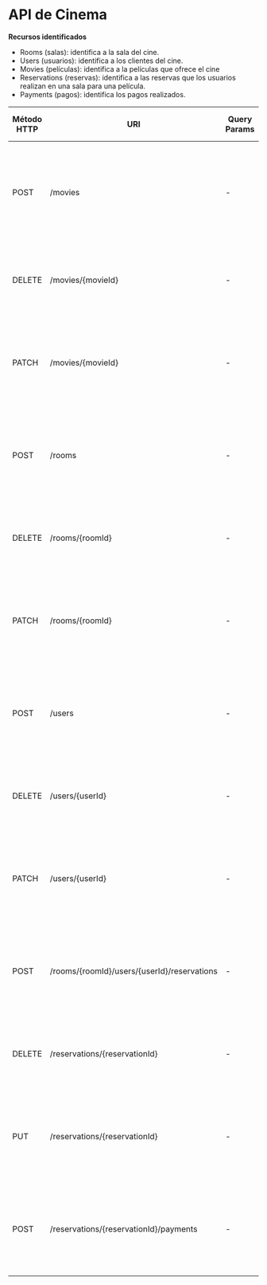 # API de Cinema

**Recursos identificados**
- Rooms (salas): identifica a la sala del cine.
- Users (usuarios): identifica a los clientes del cine.
- Movies (películas): identifica a la películas que ofrece el cine
- Reservations (reservas): identifica a las reservas que los usuarios realizan en una sala para una película.
- Payments (pagos): identifica los pagos realizados.

| Método HTTP  | URI                | Query Params | Request Body | Response Body    | Códigos HTTP de respuesta |
|--------------|--------------------|--------------|--------------|------------------|-------------------------|
| POST         | /movies            | -            | `{"title": "The Grinch", "duration": 120, "age": 7}` | `{"movieId": 1, "title": "The Grinch", "duration": 120, "age": 7}` | 201 Created<br/>400 Bad Request<br/>404 Bad Request<br/>500 Internal Server Error |
| DELETE       | /movies/{movieId}  | -            | -                 | `{"message": "Movie deleted"}` | 200 OK<br/>404 Not Found<br/>500 Internal Server Error |
| PATCH        | /movies/{movieId}  | -            | `{"title": "The Grinch 2", "duration": 115, "age": 12}` | `{"movieId": 1, "title": "The Grinch 2", "duration": 115, "age": 12}` | 200 OK<br/>400 Bad Request<br/>404 Not Found<br/>500 Internal Server Error |
| POST         | /rooms             | -            | `{"name": "Room 1"}` | `{"roomId": 1, "name": "Room 1"}` | 200 OK<br/>400 Bad Request<br/>404 Not Found<br/>500 Internal Server Error |
| DELETE       | /rooms/{roomId}    | -            | -                    | `{"message": "Movie deleted"}` | 200 OK<br/>404 Not Found<br/>500 Internal Server Error |
| PATCH        | /rooms/{roomId}    | -            | `{"name": "Room space 1"}` | `{"roomId": 1, "name": "Room space 1"}` | 200 OK<br/>400 Bad Request<br/>404 Not Found<br/>500 Internal Server Error |
| POST         | /users             | -            | `{"name": "Marc", "surname": "Carné", "DNI": "123456789-A", "birthDate": "1994-06-02"}` | `{"userId": 1, "name": "Marc", "surname": "Carné", "DNI": "123456789-A", "birthDate": "1994-06-02"}` | 200 OK<br/>400 Bad Request<br/>404 Not Found<br/>500 Internal Server Error |
| DELETE       | /users/{userId}    | -            | -                    | `{"message": "User deleted"}` | 200 OK<br/>404 Not Found<br/>500 Internal Server Error |
| PATCH        | /users/{userId}    | -            | `{"name": "Marcos", "surname": "Carné", "DNI": "123456789-A", "birthDate": "1994-06-02"}` | `{"userId": 1, "name": "Marcos", "surname": "Carné", "DNI": "123456789-A", "birthDate": "1994-06-02"}` | 200 OK<br/>400 Bad Request<br/>404 Not Found<br/>500 Internal Server Error |
| POST         | /rooms/{roomId}/users/{userId}/reservations | -            | `{"movieId": 1, "date": "2023-12-12", "hour": "12:30:00", "seatsList": [1,2,3]}` | `{"reservationId": 1, "cost": 24, "movieId": 1, "date": "2023-12-12", "hour": "12:30:00", "seatsList": [1,2,3]}` | 200 OK<br/>400 Bad Request<br/>404 Not Found<br/>500 Internal Server Error |
| DELETE       | /reservations/{reservationId} | -            | -                    | `{"message": "Reservation deleted"}` | 200 OK<br/>404 Not Found<br/>500 Internal Server Error |
| PUT          | /reservations/{reservationId} | -            | `{"movieId": 1, "date": "2023-12-12", "hour": "17:30:00", "seatsList": [1,2,3,4]}` | `{"reservationId": 1, movieId": 1, "date": "2023-12-12", "hour": "17:30:00", "seatsList": [1,2,3,4]}` | 200 OK<br/>400 Bad Request<br/>404 Not Found<br/>500 Internal Server Error |
| POST         | /reservations/{reservationId}/payments | -            | `{"method": "credit card"}` | `{"paymentId": 1, "reservationId": 1, "method": "credit card"}` | 200 OK<br/>400 Bad Request<br/>404 Not Found<br/>500 Internal Server Error |
